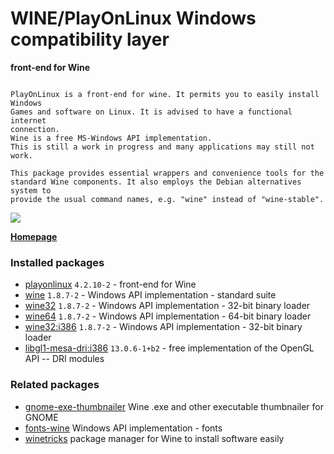 # WINE/PlayOnLinux Windows compatibility layer

__front-end for Wine__

```

PlayOnLinux is a front-end for wine. It permits you to easily install Windows
Games and software on Linux. It is advised to have a functional internet
connection.
Wine is a free MS-Windows API implementation.
This is still a work in progress and many applications may still not work.

This package provides essential wrappers and convenience tools for the
standard Wine components. It also employs the Debian alternatives system to
provide the usual command names, e.g. "wine" instead of "wine-stable".

```

[![](https://screenshots.debian.net/thumbnail-with-version/playonlinux/9001)](https://screenshots.debian.net/screenshot-with-version/playonlinux/9001)



**[Homepage](http://www.playonlinux.com/)**

### Installed packages

* [playonlinux](https://packages.debian.org/stretch/playonlinux) `4.2.10-2` - front-end for Wine
* [wine](https://packages.debian.org/stretch/wine) `1.8.7-2` - Windows API implementation - standard suite
* [wine32](https://packages.debian.org/stretch/wine32) `1.8.7-2` - Windows API implementation - 32-bit binary loader
* [wine64](https://packages.debian.org/stretch/wine64) `1.8.7-2` - Windows API implementation - 64-bit binary loader
* [wine32:i386](https://packages.debian.org/stretch/wine32:i386) `1.8.7-2` - Windows API implementation - 32-bit binary loader
* [libgl1-mesa-dri:i386](https://packages.debian.org/stretch/libgl1-mesa-dri:i386) `13.0.6-1+b2` - free implementation of the OpenGL API -- DRI modules

### Related packages

 * [gnome-exe-thumbnailer](https://packages.debian.org/stretch/gnome-exe-thumbnailer) Wine .exe and other executable thumbnailer for GNOME
 * [fonts-wine](https://packages.debian.org/stretch/fonts-wine) Windows API implementation - fonts
 * [winetricks](https://packages.debian.org/stretch/winetricks) package manager for Wine to install software easily
